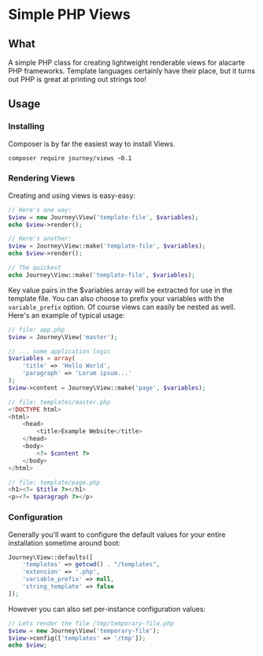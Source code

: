# Simple PHP Views

## What

A simple PHP class for creating lightweight renderable views for alacarte PHP frameworks. Template languages certainly have their place, but it turns out PHP is great at printing out strings too!

## Usage

### Installing

Composer is by far the easiest way to install Views.

```sh
composer require journey/views ~0.1
```

### Rendering Views

Creating and using views is easy-easy:

```php
// Here's one way:
$view = new Journey\View('template-file', $variables);
echo $view->render();

// Here's another:
$view = Journey\View::make('template-file', $variables);
echo $view->render();

// The quickest
echo Journey\View::make('template-file', $variables);
```

Key value pairs in the $variables array will be extracted for use in the template file. You can also choose to prefix your variables with the `variable_prefix` option. Of course views can easily be nested as well. Here's an example of typical usage:

```php
// file: app.php	
$view = Journey\View('master');

// ... some application logic
$variables = array(
	'title' => 'Hello World',
	'paragraph' => 'Lorum ipsum...'
);
$view->content = Journey\View::make('page', $variables);
```


```php
// file: templates/master.php
<!DOCTYPE html>
<html>
	<head>
		<title>Example Website</title>
	</head>
	<body>
		<?= $content ?>
	</body>
</html>
```

```php
// file: template/page.php
<h1><?= $title ?></h1>
<p><?= $paragraph ?></p>
```

### Configuration

Generally you'll want to configure the default values for your entire installation sometime around boot:

```php
Journey\View::defaults([
    'templates' => getcwd() . "/templates",
    'extension' => '.php',
    'variable_prefix' => null,
    'string_template' => false
]);
```

However you can also set per-instance configuration values:

```php
// Lets render the file /tmp/temporary-file.php
$view = new Journey\View('temporary-file');
$view->config(['templates' => '/tmp']);
echo $view;
```